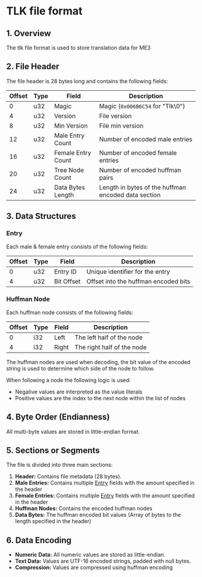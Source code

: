 # TLK file format

## 1. Overview

The tlk file format is used to store translation data for ME3

## 2. File Header

The file header is 28 bytes long and contains the following fields:

| Offset | Type | Field              | Description                                         |
| ------ | ---- | ------------------ | --------------------------------------------------- |
| 0      | u32  | Magic              | Magic (`0x006B6C54` for "Tlk\0")                    |
| 4      | u32  | Version            | File version                                        |
| 8      | u32  | Min Version        | File min version                                    |
| 12     | u32  | Male Entry Count   | Number of encoded male entries                      |
| 16     | u32  | Female Entry Count | Number of encoded female entries                    |
| 20     | u32  | Tree Node Count    | Number of encoded huffman pairs                     |
| 24     | u32  | Data Bytes Length  | Length in bytes of the huffman encoded data section |


## 3. Data Structures

### Entry

Each male & female entry consists of the following fields:

| Offset | Type | Field      | Description                          |
| ------ | ---- | ---------- | ------------------------------------ |
| 0      | u32  | Entry ID   | Unique identifier for the entry      |
| 4      | u32  | Bit Offset | Offset into the huffman encoded bits |

### Huffman Node

Each huffman node consists of the following fields:

| Offset | Type | Field | Description                |
| ------ | ---- | ----- | -------------------------- |
| 0      | i32  | Left  | The left half of the node  |
| 4      | i32  | Right | The right half of the node |

The huffman nodes are used when decoding, the bit value of the encoded string is used
to determine which side of the node to follow.

When following a node the following logic is used:

- Negative values are interpreted as the value literals
- Positive values are the index to the next node within the list of nodes 

## 4. Byte Order (Endianness)
All multi-byte values are stored in little-endian format.

## 5. Sections or Segments
The file is divided into three main sections:

1. **Header:** Contains file metadata (28 bytes).
2. **Male Entries:** Contains multiple [Entry](#entry) fields with the amount specified in the header
2. **Female Entries:** Contains multiple [Entry](#entry) fields with the amount specified in the header
3. **Huffman Nodes:** Contains the encoded huffman nodes
4. **Data Bytes:** The huffman encoded bit values (Array of bytes to the length specified in the header)

## 6. Data Encoding
- **Numeric Data:** All numeric values are stored as little-endian.
- **Text Data:** Values are UTF-16 encoded strings, padded with null bytes.
- **Compression:** Values are compressed using huffman encoding
